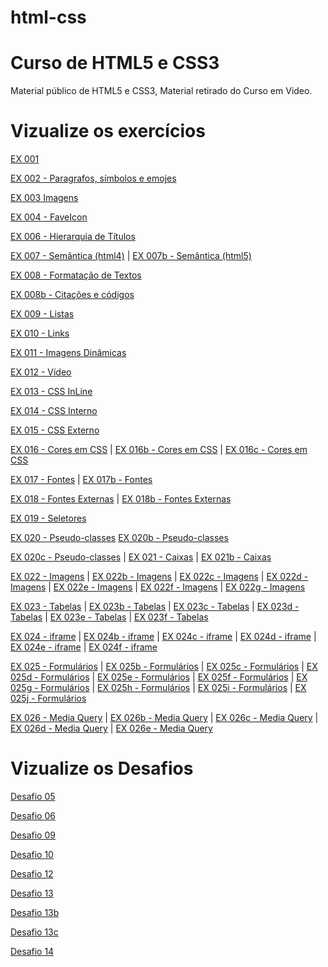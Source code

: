 # html-css

# Curso de HTML5 e CSS3

Material público de HTML5 e CSS3, Material retirado do Curso em Video.

<h1>Vizualize os exercícios</h1>

<p><a href="https://gustavocapatto.github.io/html-css/Exercicios/EX001/" target="_blank">EX 001</a></p>

<p><a href="https://gustavocapatto.github.io/html-css/Exercicios/EX002/" target="_blank">EX 002 - Paragrafos, símbolos e emojes</a></p>

<p><a href="https://gustavocapatto.github.io/html-css/Exercicios/EX003/" target="_blank">EX 003 Imagens</a></p>

<p><a href="https://gustavocapatto.github.io/html-css/Exercicios/EX004/" target="_blank">EX 004 - FaveIcon</a></p> 

<p><a href="https://gustavocapatto.github.io/html-css/Exercicios/EX006/" target="_blank">EX 006 - Hierarquia de Títulos</a></p>

<p><a href="https://gustavocapatto.github.io/html-css/Exercicios/EX007/html4.html" target="_blank">EX 007 - Semântica (html4)</a> | 
<a href="https://gustavocapatto.github.io/html-css/Exercicios/EX007/html5.html" target="_blank">EX 007b - Semântica (html5)</a></p>

<p><a href="https://gustavocapatto.github.io/html-css/Exercicios/EX008/" target="_blank">EX 008 - Formatação de Textos</a></p>

<p><a href="https://gustavocapatto.github.io/html-css/Exercicios/EX008b/" target="_blank">EX 008b - Citações e códigos</a></p>

<p><a href="https://gustavocapatto.github.io/html-css/Exercicios/EX009/" target="_blank">EX 009 - Listas</a></p>

<p><a href="https://gustavocapatto.github.io/html-css/Exercicios/EX010/" target="_blank">EX 010 - Links</a></p>

<p><a href="https://gustavocapatto.github.io/html-css/Exercicios/EX011/" target="_blank">EX 011 - Imagens Dinâmicas</a></p>

<p><a href="https://gustavocapatto.github.io/html-css/Exercicios/EX012/" target="_blank">EX 012 - Vídeo</a></p>

<p><a href="https://gustavocapatto.github.io/html-css/Exercicios/EX013/" target="_blank">EX 013 - CSS InLine</a></p>

<p><a href="https://gustavocapatto.github.io/html-css/Exercicios/EX014/" target="_blank">EX 014 - CSS Interno</a></p>

<p><a href="https://gustavocapatto.github.io/html-css/Exercicios/EX015/" target="_blank">EX 015 - CSS Externo</a></p>

<p><a href="https://gustavocapatto.github.io/html-css/Exercicios/EX016/" target="_blank">EX 016 - Cores em CSS</a> | 
<a href="https://gustavocapatto.github.io/html-css/Exercicios/EX016/cor02.html" target="_blank">EX 016b - Cores em CSS</a> | 
<a href="https://gustavocapatto.github.io/html-css/Exercicios/EX016/cor03.html" target="_blank">EX 016c - Cores em CSS</a></p>

<p><a href="https://gustavocapatto.github.io/html-css/Exercicios/EX017/fonte01.html" target="_blank">EX 017 - Fontes</a> | 
<a href="https://gustavocapatto.github.io/html-css/Exercicios/EX017/fonte01.html" target="_blank">EX 017b - Fontes</a></p>

<p><a href="https://gustavocapatto.github.io/html-css/Exercicios/EX018/fonte01.html" target="_blank">EX 018 - Fontes Externas</a> | 
<a href="https://gustavocapatto.github.io/html-css/Exercicios/EX018/fonte02.html" target="_blank">EX 018b - Fontes Externas</a></p>

<p><a href="https://gustavocapatto.github.io/html-css/Exercicios/EX019/seletor01.html" target="_blank">EX 019 - Seletores</a></p>

<p><a href="https://gustavocapatto.github.io/html-css/Exercicios/EX020/hover.html" target="_blank">EX 020 - Pseudo-classes</a>
<a href="https://gustavocapatto.github.io/html-css/Exercicios/EX020/links.html" target="_blank">EX 020b - Pseudo-classes</a></p>

<p><a href="https://gustavocapatto.github.io/html-css/Exercicios/EX020/Pseudoclasse.html" target="_blank">EX 020c - Pseudo-classes</a> | 
<a href="https://gustavocapatto.github.io/html-css/Exercicios/EX021/caixa01.html" target="_blank">EX 021 - Caixas</a> | 
<a href="https://gustavocapatto.github.io/html-css/Exercicios/EX021/caixa02.html" target="_blank">EX 021b - Caixas</a></p>

<p><a href="https://gustavocapatto.github.io/html-css/Exercicios/EX022/fundo001.html" target="_blank">EX 022 - Imagens</a> | 
<a href="https://gustavocapatto.github.io/html-css/Exercicios/EX022/fundo002.html" target="_blank">EX 022b - Imagens</a> | 
<a href="https://gustavocapatto.github.io/html-css/Exercicios/EX022/fundo003.html" target="_blank">EX 022c - Imagens</a> | 
<a href="https://gustavocapatto.github.io/html-css/Exercicios/EX022/fundo004.html" target="_blank">EX 022d - Imagens</a> | 
<a href="https://gustavocapatto.github.io/html-css/Exercicios/EX022/fundo005.html" target="_blank">EX 022e - Imagens</a> | 
<a href="https://gustavocapatto.github.io/html-css/Exercicios/EX022/fundo006.html" target="_blank">EX 022f - Imagens</a> | 
<a href="https://gustavocapatto.github.io/html-css/Exercicios/EX022/fundo007.html" target="_blank">EX 022g - Imagens</a></p>

<p><a href="https://gustavocapatto.github.io/html-css/Exercicios/EX023/tabela001.html" target="_blank">EX 023 - Tabelas</a> | 
<a href="https://gustavocapatto.github.io/html-css/Exercicios/EX023/tabela002.html" target="_blank">EX 023b - Tabelas</a> | 
<a href="https://gustavocapatto.github.io/html-css/Exercicios/EX023/tabela003.html" target="_blank">EX 023c - Tabelas</a> | 
<a href="https://gustavocapatto.github.io/html-css/Exercicios/EX023/tabela004.html" target="_blank">EX 023d - Tabelas</a> | 
<a href="https://gustavocapatto.github.io/html-css/Exercicios/EX023/tabela005.html" target="_blank">EX 023e - Tabelas</a> | 
<a href="https://gustavocapatto.github.io/html-css/Exercicios/EX023/tabela006.html" target="_blank">EX 023f - Tabelas</a></p>

<p><a href="https://gustavocapatto.github.io/html-css/Exercicios/EX024/iframe001.html" target="_blank">EX 024 - iframe</a> | 
<a href="https://gustavocapatto.github.io/html-css/Exercicios/EX024/iframe002.html" target="_blank">EX 024b - iframe</a> | 
<a href="https://gustavocapatto.github.io/html-css/Exercicios/EX024/iframe003.html" target="_blank">EX 024c - iframe</a> | 
<a href="https://gustavocapatto.github.io/html-css/Exercicios/EX024/iframe004.html" target="_blank">EX 024d - iframe</a> | 
<a href="https://gustavocapatto.github.io/html-css/Exercicios/EX024/iframe005.html" target="_blank">EX 024e - iframe</a> | 
<a href="https://gustavocapatto.github.io/html-css/Exercicios/EX024/iframe006.html" target="_blank">EX 024f - iframe</a></p>

<p><a href="https://gustavocapatto.github.io/html-css/Exercicios/EX025/form001.html" target="_blank">EX 025 - Formulários</a> | 
<a href="https://gustavocapatto.github.io/html-css/Exercicios/EX025/form002.html" target="_blank">EX 025b - Formulários</a> | 
<a href="https://gustavocapatto.github.io/html-css/Exercicios/EX025/form003.html" target="_blank">EX 025c - Formulários</a> | 
<a href="https://gustavocapatto.github.io/html-css/Exercicios/EX025/form004.html" target="_blank">EX 025d - Formulários</a> | 
<a href="https://gustavocapatto.github.io/html-css/Exercicios/EX025/form005.html" target="_blank">EX 025e - Formulários</a> | 
<a href="https://gustavocapatto.github.io/html-css/Exercicios/EX025/form006.html" target="_blank">EX 025f - Formulários</a> | 
<a href="https://gustavocapatto.github.io/html-css/Exercicios/EX025/form007.html" target="_blank">EX 025g - Formulários</a> | 
<a href="https://gustavocapatto.github.io/html-css/Exercicios/EX025/form008.html" target="_blank">EX 025h - Formulários</a> | 
<a href="https://gustavocapatto.github.io/html-css/Exercicios/EX025/form009.html" target="_blank">EX 025i - Formulários</a> | 
<a href="https://gustavocapatto.github.io/html-css/Exercicios/EX025/form010.html" target="_blank">EX 025j - Formulários</a></p>

<p><a href="https://gustavocapatto.github.io/html-css/Exercicios/EX026/mq001/" target="_blank">EX 026 - Media Query</a> | 
<a href="https://gustavocapatto.github.io/html-css/Exercicios/EX026/mq002/" target="_blank">EX 026b - Media Query</a> | 
<a href="https://gustavocapatto.github.io/html-css/Exercicios/EX026/mq003/" target="_blank">EX 026c - Media Query</a> | 
<a href="https://gustavocapatto.github.io/html-css/Exercicios/EX026/mq004/" target="_blank">EX 026d - Media Query</a> | 
<a href="https://gustavocapatto.github.io/html-css/Exercicios/EX026/mq005/" target="_blank">EX 026e - Media Query</a></p>

<h1>Vizualize os Desafios</h1>

<p><a href="https://gustavocapatto.github.io/html-css/Desafios/Desafio05/" target="_blank">Desafio 05</a></p>
<p><a href="https://gustavocapatto.github.io/html-css/Desafios/Desafio06/" target="_blank">Desafio 06</a></p>
<p><a href="https://gustavocapatto.github.io/html-css/Desafios/Desafio09/" target="_blank">Desafio 09</a></p>
<p><a href="https://gustavocapatto.github.io/html-css/Desafios/Desafio10/curiosidades.html" target="_blank">Desafio 10</a></p>
<p><a href="https://gustavocapatto.github.io/html-css/Desafios/Desafio12/" target="_blank">Desafio 12</a></p>
<p><a href="https://gustavocapatto.github.io/html-css/Desafios/Desafio13/exercicio1.html" target="_blank">Desafio 13</a></p>
<p><a href="https://gustavocapatto.github.io/html-css/Desafios/Desafio13/exercicio2.html" target="_blank">Desafio 13b</a></p>
<p><a href="https://gustavocapatto.github.io/html-css/Desafios/Desafio13/exercicio3.html" target="_blank">Desafio 13c</a></p>
<p><a href="https://gustavocapatto.github.io/html-css/Desafios/Desafio14/" target="_blank">Desafio 14</a></p>